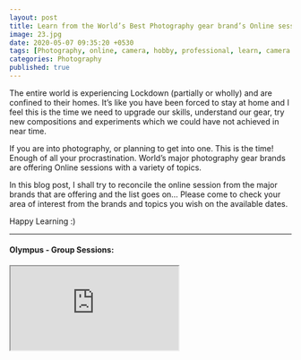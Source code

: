 ```yaml
---
layout: post
title: Learn from the World’s Best Photography gear brand’s Online sessions
image: 23.jpg
date: 2020-05-07 09:35:20 +0530
tags: [Photography, online, camera, hobby, professional, learn, camera gear, brand]
categories: Photography
published: true
---
```

The entire world is experiencing Lockdown (partially or wholly) and are confined to their homes. It’s like you have been forced to stay at home and I feel this is the time we need to upgrade our skills, understand our gear, try new compositions and experiments which we could have not achieved in near time.  

If you are into photography, or planning to get into one.  This is the time! Enough of all your procrastination. World’s major photography gear brands are offering Online sessions with a variety of topics.

In this blog post, I shall try to reconcile the online session from the major brands that are offering and the list goes on… Please come to check your area of interest from the brands and topics you wish on the available dates.

Happy Learning :)

***

#### Olympus - Group Sessions:

<iframe src="https://docs.google.com/spreadsheets/d/e/2PACX-1vRlqIamwiqjX7gfk1M4b1f3sqHDFNcY903woiAQs-JPNQ-mcwUg_IveTRM4CcNcJGAsK4JjYWZOUkLh/pubhtml?gid=0&amp;single=true&amp;widget=true&amp;headers=false"> </iframe>
